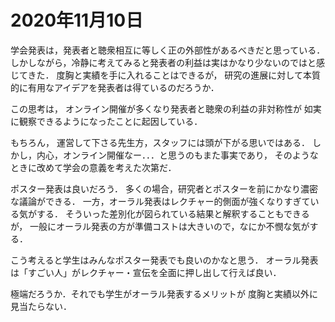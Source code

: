 # 2020年11月10日 



学会発表は，発表者と聴衆相互に等しく正の外部性があるべきだと思っている．
しかしながら，冷静に考えてみると発表者の利益は実はかなり少ないのではと感じてきた．
度胸と実績を手に入れることはできるが，
研究の進展に対して本質的に有用なアイデアを発表者は得ているのだろうか．


この思考は，
オンライン開催が多くなり発表者と聴衆の利益の非対称性が
如実に観察できるようになったことに起因している．


もちろん，
運営して下さる先生方，スタッフには頭が下がる思いではある．
しかし，内心，オンライン開催なー．．．と思うのもまた事実であり，
そのようなときに改めて学会の意義を考えた次第だ．



ポスター発表は良いだろう．
多くの場合，研究者とポスターを前にかなり濃密な議論ができる．
一方，オーラル発表はレクチャー的側面が強くなりすぎている気がする．
そういった差別化が図られている結果と解釈することもできるが，
一般にオーラル発表の方が準備コストは大きいので，なにか不憫な気がする．



こう考えると学生はみんなポスター発表でも良いのかなと思う．
オーラル発表は「すごい人」がレクチャー・宣伝を全面に押し出して行えば良い．



極端だろうか．それでも学生がオーラル発表するメリットが
度胸と実績以外に見当たらない．